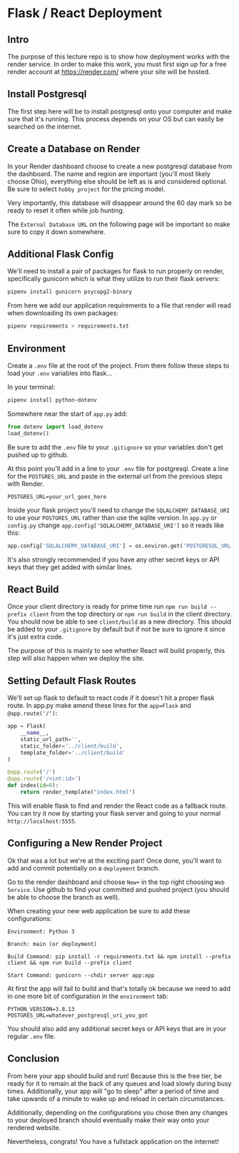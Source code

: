 # Flask / React Deployment

## Intro

The purpose of this lecture repo is to show how deployment works with the render service. In order to make this work, you must first sign up for a free render account at https://render.com/ where your site will be hosted.

## Install Postgresql

The first step here will be to install postgresql onto your computer and make sure that it's running. This process depends on your OS but can easily be searched on the internet.

## Create a Database on Render

In your Render dashboard choose to create a new postgresql database from the dashboard. The name and region are important (you'll most likely choose Ohio), everything else should be left as is and considered optional. Be sure to select `hobby project` for the pricing model.

Very importantly, this database will disappear around the 60 day mark so be ready to reset it often while job hunting.

The `External Database URL` on the following page will be important so make sure to copy it down somewhere.

## Additional Flask Config #####

We'll need to install a pair of packages for flask to run properly on render, specifically gunicorn which is what they utilize to run their flask servers:

```bash
pipenv install gunicorn psycopg2-binary
```

From here we add our application requirements to a file that render will read when downloading its own packages:

```bash
pipenv requirements > requirements.txt
```

## Environment

Create a `.env` file at the root of the project. From there follow these steps to load your `.env` variables into flask...

In your terminal:

```bash
pipenv install python-dotenv
```

Somewhere near the start of `app.py` add:

```python
from dotenv import load_dotenv
load_dotenv()
```

Be sure to add the `.env` file to your `.gitignore` so your variables don't get pushed up to github.

At this point you'll add in a line to your `.env` file for postgresql. Create a line for the `POSTGRES_URL` and paste in the external url from the previous steps with Render.

```env
POSTGRES_URL=your_url_goes_here
```

Inside your flask project you'll need to change the `SQLALCHEMY_DATABASE_URI` to use your `POSTGRES_URL` rather than use the sqlite version. In `app.py` or `config.py` change `app.config['SQLALCHEMY_DATABASE_URI']` so it reads like this:

```python
app.config['SQLALCHEMY_DATABASE_URI'] = os.environ.get('POSTGRESQL_URL')
```

It's also strongly recommended if you have any other secret keys or API keys that they get added with similar lines.

## React Build

Once your client directory is ready for prime time run `npm run build --prefix client` from the top directory or `npm run build` in the client directory. You should now be able to see `client/build` as a new directory. This should be added to your `.gitignore` by default but if not be sure to ignore it since it's just extra code.

The purpose of this is mainly to see whether React will build properly, this step will also happen when we deploy the site.

## Setting Default Flask Routes

We'll set up flask to default to react code if it doesn't hit a proper flask route. In app.py make amend these lines for the `app=Flask` and `@app.route('/')`:

```python
app = Flask(
    __name__,
    static_url_path='',
    static_folder='../client/build',
    template_folder='../client/build'
)

@app.route('/')
@app.route('/<int:id>')
def index(id=0):
    return render_template("index.html")
```

This will enable flask to find and render the React code as a fallback route. You can try it now by starting your flask server and going to your normal `http://localhost:5555`.

## Configuring a New Render Project

Ok that was a lot but we're at the exciting part! Once done, you'll want to add and commit potentially on a `deployment` branch.

Go to the render dashboard and choose `New+` in the top right choosing `Web Service`. Use github to find your committed and pushed project (you should be able to choose the branch as well).

When creating your new web application be sure to add these configurations:

```
Environment: Python 3

Branch: main (or deployment)

Build Command: pip install -r requirements.txt && npm install --prefix client && npm run build --prefix client

Start Command: gunicorn --chdir server app:app
```

At first the app will fail to build and that's totally ok because we need to add in one more bit of configuration in the `environment` tab:

```
PYTHON_VERSION=3.8.13
POSTGRES_URL=whatever_postgresql_uri_you_got
```

You should also add any additional secret keys or API keys that are in your regular `.env` file.

## Conclusion

From here your app should build and run! Because this is the free tier, be ready for it to remain at the back of any queues and load slowly during busy times. Additionally, your app will "go to sleep" after a period of time and take upwards of a minute to wake up and reload in certain circumstances.

Additionally, depending on the configurations you chose then any changes to your deployed branch should eventually make their way onto your rendered website.

Nevertheless, congrats! You have a fullstack application on the internet!
